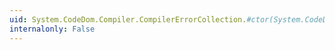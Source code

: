 ```yaml
---
uid: System.CodeDom.Compiler.CompilerErrorCollection.#ctor(System.CodeDom.Compiler.CompilerErrorCollection)
internalonly: False
---
```

